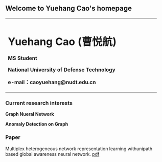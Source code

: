 ## Welcome to Yuehang Cao's homepage

<table border="0">
  <tr>
    <td width="75%">
      <h1>Yuehang Cao (曹悦航)</h1>
      <p><b>MS Student</b></p>
      <p><b>National University of Defense Technology</b></p>
      <p><b>e-mail：caoyuehang@nudt.edu.cn</b></p>
    </td>
  </tr>
</table>

### Current research interests

**Graph Nueral Network**

**Anomaly Detection on Graph**


### Paper
Multiplex heterogeneous network representation learning withunipath based global awareness neural network. [pdf](https://www.sciencedirect.com/science/article/pii/S0167739X23003291)
